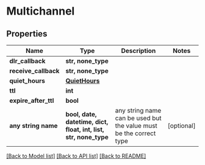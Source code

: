 # Multichannel


## Properties
Name | Type | Description | Notes
------------ | ------------- | ------------- | -------------
**dlr_callback** | **str, none_type** |  | 
**receive_callback** | **str, none_type** |  | 
**quiet_hours** | [**QuietHours**](QuietHours.md) |  | 
**ttl** | **int** |  | 
**expire_after_ttl** | **bool** |  | 
**any string name** | **bool, date, datetime, dict, float, int, list, str, none_type** | any string name can be used but the value must be the correct type | [optional]

[[Back to Model list]](../../README.md#models) [[Back to API list]](../../README.md#available-methods) [[Back to README]](../../README.md)


